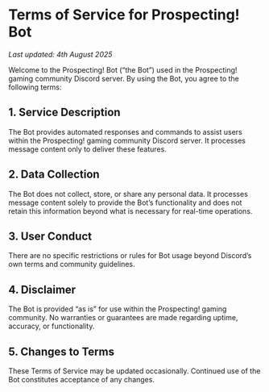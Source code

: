 # Terms of Service for Prospecting! Bot

*Last updated: 4th August 2025*

Welcome to the Prospecting! Bot (“the Bot”) used in the Prospecting! gaming community Discord server. By using the Bot, you agree to the following terms:

## 1. Service Description  
The Bot provides automated responses and commands to assist users within the Prospecting! gaming community Discord server. It processes message content only to deliver these features.

## 2. Data Collection  
The Bot does not collect, store, or share any personal data. It processes message content solely to provide the Bot’s functionality and does not retain this information beyond what is necessary for real-time operations.

## 3. User Conduct  
There are no specific restrictions or rules for Bot usage beyond Discord’s own terms and community guidelines.

## 4. Disclaimer  
The Bot is provided “as is” for use within the Prospecting! gaming community. No warranties or guarantees are made regarding uptime, accuracy, or functionality.

## 5. Changes to Terms  
These Terms of Service may be updated occasionally. Continued use of the Bot constitutes acceptance of any changes.

